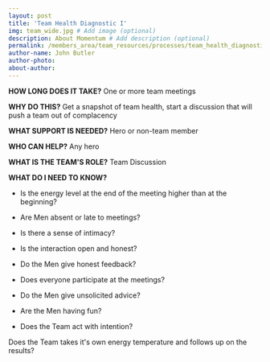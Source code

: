 ```yaml
---
layout: post
title: 'Team Health Diagnostic I'
img: team_wide.jpg # Add image (optional)
description: About Momentum # Add description (optional)
permalink: /members_area/team_resources/processes/team_health_diagnostic_I
author-name: John Butler
author-photo: 
about-author: 
---
```


**HOW LONG DOES IT TAKE?** One or more team meetings

**WHY DO THIS?** Get a snapshot of team health, start a discussion that will push a team out of complacency

**WHAT SUPPORT IS NEEDED?** Hero or non-team member

**WHO CAN HELP?** Any hero

**WHAT IS THE TEAM'S ROLE?** Team Discussion

**WHAT DO I NEED TO KNOW?**

-   Is the energy level at the end of the meeting higher than at the beginning?

-   Are Men absent or late to meetings?

-   Is there a sense of intimacy?

-   Is the interaction open and honest?

-   Do the Men give honest feedback?

-   Does everyone participate at the meetings?

-   Do the Men give unsolicited advice?

-   Are the Men having fun?

-   Does the Team act with intention?

Does the Team takes it's own energy temperature and follows up on the results?
